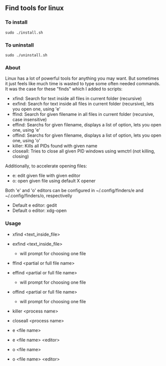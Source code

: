## Find tools for linux

### To install
`sudo ./install.sh`

### To uninstall
`sudo ./uninstall.sh`

### About
Linux has a lot of powerful tools for anything you may want.
But sometimes it just feels like much time is wasted to type some often needed commands.
It was the case for these "finds" which I added to scripts:

 * xfind: Search for text inside all files in current folder (recursive)
 * exfind: Search for text inside all files in current folder (recursive), lets you open one, using 'e'
 * ffind: Search for given filename in all files in current folder (recursive, case insensitive)
 * effind: Searchs for given filename, displays a list of option, lets you open one, using 'e'
 * offind: Searchs for given filename, displays a list of option, lets you open one, using 'o'
 * killer: Kills all PIDs found with given name
 * closeall: Tries to close all given PID windows using wmctrl (not killing, closing)
 
Additionally, to accelerate opening files:
 * e: edit given file with given editor
 * o: open given file using default X opener

Both 'e' and 'o' editors can be configured in ~/.config/finders/e and ~/.config/finders/o, respectivelly
 * Default e editor: gedit
 * Default o editor: xdg-open

### Usage
 * xfind \<text_inside_file\>
 * exfind \<text_inside_file\>
   * will prompt for choosing one file
 * ffind \<partial or full file name\>
 * effind \<partial or full file name\>
   * will prompt for choosing one file
 * offind \<partial or full file name\>
   * will prompt for choosing one file
 * killer \<process name\>
 * closeall \<process name\>
 
 * e \<file name\>
 * e \<file name\> \<editor\>
 * o \<file name\>
 * o \<file name\> \<editor\>
